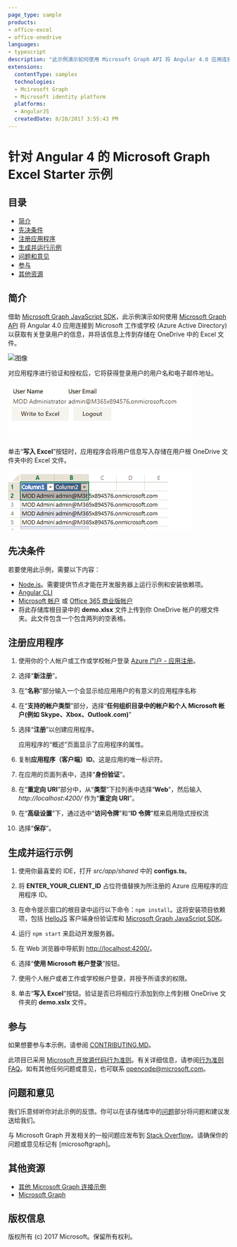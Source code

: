 ```yaml
---
page_type: sample
products:
- office-excel
- office-onedrive
languages:
- typescript
description: "此示例演示如何使用 Microsoft Graph API 将 Angular 4.0 应用连接到 Microsoft 工作或学校帐户。"
extensions:
  contentType: samples 
  technologies:
  - Mcirosoft Graph
  - Microsoft identity platform
  platforms:
  - AngularJS
  createdDate: 8/28/2017 3:55:43 PM
---
```

# 针对 Angular 4 的 Microsoft Graph Excel Starter 示例

## 目录

* [简介](#introduction)
* [先决条件](#prerequisites)
* [注册应用程序](#register-the-application)
* [生成并运行示例](#build-and-run-the-sample)
* [问题和意见](#questions-and-comments)
* [参与](#contributing)
* [其他资源](#additional-resources)

## 简介

借助 [Microsoft Graph JavaScript SDK](https://github.com/microsoftgraph/msgraph-sdk-javascript)，此示例演示如何使用 [Microsoft Graph API](https://developer.microsoft.com/en-us/graph/) 将 Angular 4.0 应用连接到 Microsoft 工作或学校 (Azure Active Directory) 以获取有关登录用户的信息，并将该信息上传到存储在 OneDrive 中的 Excel 文件。

![图像](https://user-images.githubusercontent.com/3375461/28985978-e5d3ea26-7919-11e7-8a69-a52bccd3f46b.png)

对应用程序进行验证和授权后，它将获得登录用户的用户名和电子邮件地址。

![图像](readme-images/Angular4ScreenShot.png)

单击“**写入 Excel**”按钮时，应用程序会将用户信息写入存储在用户根 OneDrive 文件夹中的 Excel 文件。

![图像](readme-images/ExcelScreenShot.png)

## 先决条件

若要使用此示例，需要以下内容：
* [Node.js](https://nodejs.org/)。需要提供节点才能在开发服务器上运行示例和安装依赖项。
* [Angular CLI](https://github.com/angular/angular-cli)
* [Microsoft 帐户](https://www.outlook.com) 或 [Office 365 商业版帐户](https://msdn.microsoft.com/en-us/office/office365/howto/setup-development-environment#bk_Office365Account)
* 将此存储库根目录中的 **demo.xlsx** 文件上传到你 OneDrive 帐户的根文件夹。此文件包含一个包含两列的空表格。

## 注册应用程序

1. 使用你的个人帐户或工作或学校帐户登录 [Azure 门户 - 应用注册](https://go.microsoft.com/fwlink/?linkid=2083908)。

2. 选择“**新注册**”。

3. 在“**名称**”部分输入一个会显示给应用用户的有意义的应用程序名称

1. 在“**支持的帐户类型**”部分，选择“**任何组织目录中的帐户和个人 Microsoft 帐户(例如 Skype、Xbox、Outlook.com)**”  

1. 选择“**注册**”以创建应用程序。 
	
   应用程序的“概述”页面显示了应用程序的属性。

4. 复制**应用程序（客户端）ID**。这是应用的唯一标识符。 

5. 在应用的页面列表中，选择“**身份验证**”。

6. 在“**重定向 URI**”部分中，从“**类型**”下拉列表中选择“**Web**”，然后输入 *http://localhost:4200/* 作为“**重定向 URI**”。 

1. 在“**高级设置**”下，通过选中“**访问令牌**”和“**ID 令牌**”框来启用隐式授权流 

8. 选择“**保存**”。

## 生成并运行示例

1. 使用你最喜爱的 IDE，打开 *src/app/shared* 中的 **configs.ts**。

2. 将 **ENTER_YOUR_CLIENT_ID** 占位符值替换为所注册的 Azure 应用程序的应用程序 ID。

3. 在命令提示窗口的根目录中运行以下命令：`npm install`。这将安装项目依赖项，包括 [HelloJS](http://adodson.com/hello.js/) 客户端身份验证库和 [Microsoft Graph JavaScript SDK](https://github.com/microsoftgraph/msgraph-sdk-javascript)。
  
4. 运行 `npm start` 来启动开发服务器。

5. 在 Web 浏览器中导航到 [http://localhost:4200/](http://localhost:4200/)。

6. 选择“**使用 Microsoft 帐户登录**”按钮。

7. 使用个人帐户或者工作或学校帐户登录，并授予所请求的权限。

8. 单击“**写入 Excel**”按钮。验证是否已将相应行添加到你上传到根 OneDrive 文件夹的 **demo.xslx** 文件。


## 参与

如果想要参与本示例，请参阅 [CONTRIBUTING.MD](/CONTRIBUTING.md)。

此项目已采用 [Microsoft 开放源代码行为准则](https://opensource.microsoft.com/codeofconduct/)。有关详细信息，请参阅[行为准则 FAQ](https://opensource.microsoft.com/codeofconduct/faq/)。如有其他任何问题或意见，也可联系 [opencode@microsoft.com](mailto:opencode@microsoft.com)。

## 问题和意见

我们乐意倾听你对此示例的反馈。你可以在该存储库中的[问题](https://github.com/microsoftgraph/angular-excelstarter-sample/issues)部分将问题和建议发送给我们。

与 Microsoft Graph 开发相关的一般问题应发布到 [Stack Overflow](https://stackoverflow.com/questions/tagged/microsoftgraph)。请确保你的问题或意见标记有 [microsoftgraph]。
  
## 其他资源

- [其他 Microsoft Graph 连接示例](https://github.com/MicrosoftGraph?utf8=%E2%9C%93&query=-Connect)
- [Microsoft Graph](https://developer.microsoft.com/en-us/graph/)

## 版权信息
版权所有 (c) 2017 Microsoft。保留所有权利。
